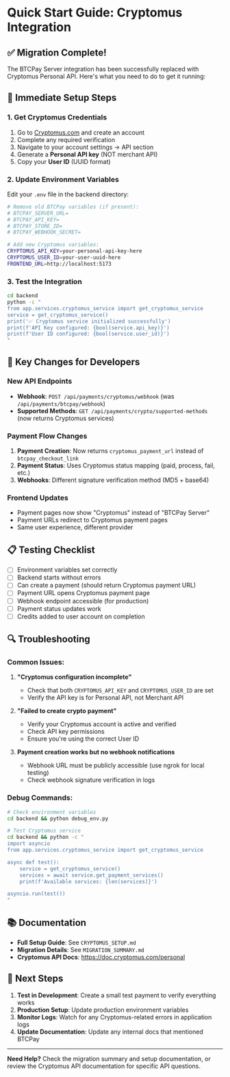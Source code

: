 # Quick Start Guide: Cryptomus Integration

## ✅ Migration Complete!

The BTCPay Server integration has been successfully replaced with Cryptomus Personal API. Here's what you need to do to get it running:

## 🔧 Immediate Setup Steps

### 1. Get Cryptomus Credentials
1. Go to [Cryptomus.com](https://cryptomus.com) and create an account
2. Complete any required verification
3. Navigate to your account settings → API section
4. Generate a **Personal API key** (NOT merchant API)
5. Copy your **User ID** (UUID format)

### 2. Update Environment Variables
Edit your `.env` file in the backend directory:

```bash
# Remove old BTCPay variables (if present):
# BTCPAY_SERVER_URL=
# BTCPAY_API_KEY=
# BTCPAY_STORE_ID=
# BTCPAY_WEBHOOK_SECRET=

# Add new Cryptomus variables:
CRYPTOMUS_API_KEY=your-personal-api-key-here
CRYPTOMUS_USER_ID=your-user-uuid-here
FRONTEND_URL=http://localhost:5173
```

### 3. Test the Integration
```bash
cd backend
python -c "
from app.services.cryptomus_service import get_cryptomus_service
service = get_cryptomus_service()
print('✅ Cryptomus service initialized successfully')
print(f'API Key configured: {bool(service.api_key)}')
print(f'User ID configured: {bool(service.user_id)}')
"
```

## 🚀 Key Changes for Developers

### New API Endpoints
- **Webhook**: `POST /api/payments/cryptomus/webhook` (was `/api/payments/btcpay/webhook`)
- **Supported Methods**: `GET /api/payments/crypto/supported-methods` (now returns Cryptomus services)

### Payment Flow Changes
1. **Payment Creation**: Now returns `cryptomus_payment_url` instead of `btcpay_checkout_link`
2. **Payment Status**: Uses Cryptomus status mapping (paid, process, fail, etc.)
3. **Webhooks**: Different signature verification method (MD5 + base64)

### Frontend Updates
- Payment pages now show "Cryptomus" instead of "BTCPay Server"
- Payment URLs redirect to Cryptomus payment pages
- Same user experience, different provider

## 📋 Testing Checklist

- [ ] Environment variables set correctly
- [ ] Backend starts without errors
- [ ] Can create a payment (should return Cryptomus payment URL)
- [ ] Payment URL opens Cryptomus payment page
- [ ] Webhook endpoint accessible (for production)
- [ ] Payment status updates work
- [ ] Credits added to user account on completion

## 🔍 Troubleshooting

### Common Issues:

1. **"Cryptomus configuration incomplete"**
   - Check that both `CRYPTOMUS_API_KEY` and `CRYPTOMUS_USER_ID` are set
   - Verify the API key is for Personal API, not Merchant API

2. **"Failed to create crypto payment"**
   - Verify your Cryptomus account is active and verified
   - Check API key permissions
   - Ensure you're using the correct User ID

3. **Payment creation works but no webhook notifications**
   - Webhook URL must be publicly accessible (use ngrok for local testing)
   - Check webhook signature verification in logs

### Debug Commands:
```bash
# Check environment variables
cd backend && python debug_env.py

# Test Cryptomus service
cd backend && python -c "
import asyncio
from app.services.cryptomus_service import get_cryptomus_service

async def test():
    service = get_cryptomus_service()
    services = await service.get_payment_services()
    print(f'Available services: {len(services)}')

asyncio.run(test())
"
```

## 📚 Documentation

- **Full Setup Guide**: See `CRYPTOMUS_SETUP.md`
- **Migration Details**: See `MIGRATION_SUMMARY.md`
- **Cryptomus API Docs**: https://doc.cryptomus.com/personal

## 🎯 Next Steps

1. **Test in Development**: Create a small test payment to verify everything works
2. **Production Setup**: Update production environment variables
3. **Monitor Logs**: Watch for any Cryptomus-related errors in application logs
4. **Update Documentation**: Update any internal docs that mentioned BTCPay

---

**Need Help?** Check the migration summary and setup documentation, or review the Cryptomus API documentation for specific API questions.
